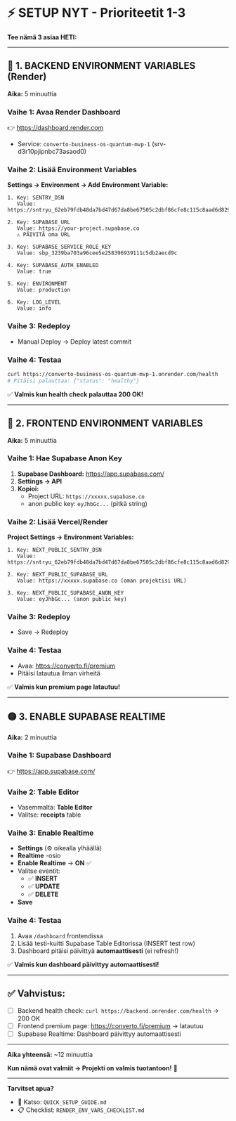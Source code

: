 # ⚡ SETUP NYT - Prioriteetit 1-3

**Tee nämä 3 asiaa HETI:**

---

## 🔴 **1. BACKEND ENVIRONMENT VARIABLES (Render)**

**Aika:** 5 minuuttia

### **Vaihe 1: Avaa Render Dashboard**
👉 https://dashboard.render.com
- Service: `converto-business-os-quantum-mvp-1` (srv-d3r10pjipnbc73asaod0)

### **Vaihe 2: Lisää Environment Variables**

**Settings → Environment → Add Environment Variable:**

```
1. Key: SENTRY_DSN
   Value: https://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@o4507887226847232.ingest.sentry.io/4507887226847232

2. Key: SUPABASE_URL
   Value: https://your-project.supabase.co
   ⚠️ PÄIVITÄ oma URL

3. Key: SUPABASE_SERVICE_ROLE_KEY
   Value: sbp_3239ba703a96cee5e258396939111c5db2aecd9c

4. Key: SUPABASE_AUTH_ENABLED
   Value: true

5. Key: ENVIRONMENT
   Value: production

6. Key: LOG_LEVEL
   Value: info
```

### **Vaihe 3: Redeploy**
- Manual Deploy → Deploy latest commit

### **Vaihe 4: Testaa**
```bash
curl https://converto-business-os-quantum-mvp-1.onrender.com/health
# Pitäisi palauttaa: {"status": "healthy"}
```

✅ **Valmis kun health check palauttaa 200 OK!**

---

## 🔴 **2. FRONTEND ENVIRONMENT VARIABLES**

**Aika:** 5 minuuttia

### **Vaihe 1: Hae Supabase Anon Key**

1. **Supabase Dashboard:** https://app.supabase.com/
2. **Settings → API**
3. **Kopioi:**
   - Project URL: `https://xxxxx.supabase.co`
   - anon public key: `eyJhbGc...` (pitkä string)

### **Vaihe 2: Lisää Vercel/Render**

**Project Settings → Environment Variables:**

```
1. Key: NEXT_PUBLIC_SENTRY_DSN
   Value: https://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@o4507887226847232.ingest.sentry.io/4507887226847232

2. Key: NEXT_PUBLIC_SUPABASE_URL
   Value: https://xxxxx.supabase.co (oman projektisi URL)

3. Key: NEXT_PUBLIC_SUPABASE_ANON_KEY
   Value: eyJhbGc... (anon public key)
```

### **Vaihe 3: Redeploy**
- Save → Redeploy

### **Vaihe 4: Testaa**
- Avaa: https://converto.fi/premium
- Pitäisi latautua ilman virheitä

✅ **Valmis kun premium page latautuu!**

---

## 🟡 **3. ENABLE SUPABASE REALTIME**

**Aika:** 2 minuuttia

### **Vaihe 1: Supabase Dashboard**
👉 https://app.supabase.com/

### **Vaihe 2: Table Editor**
- Vasemmalta: **Table Editor**
- Valitse: **receipts** table

### **Vaihe 3: Enable Realtime**
- **Settings** (⚙️ oikealla ylhäällä)
- **Realtime** -osio
- **Enable Realtime** → **ON** ✅
- Valitse eventit:
  - ✅ **INSERT**
  - ✅ **UPDATE**
  - ✅ **DELETE**
- **Save**

### **Vaihe 4: Testaa**
1. Avaa `/dashboard` frontendissa
2. Lisää testi-kuitti Supabase Table Editorissa (INSERT test row)
3. Dashboard pitäisi päivittyä **automaattisesti** (ei refresh!)

✅ **Valmis kun dashboard päivittyy automaattisesti!**

---

## ✅ **Vahvistus:**

- [ ] Backend health check: `curl https://backend.onrender.com/health` → 200 OK
- [ ] Frontend premium page: https://converto.fi/premium → latautuu
- [ ] Supabase Realtime: Dashboard päivittyy automaattisesti

---

**Aika yhteensä:** ~12 minuuttia

**Kun nämä ovat valmiit → Projekti on valmis tuotantoon!** 🚀

---

**Tarvitset apua?**
- 📖 Katso: `QUICK_SETUP_GUIDE.md`
- 📋 Checklist: `RENDER_ENV_VARS_CHECKLIST.md`

